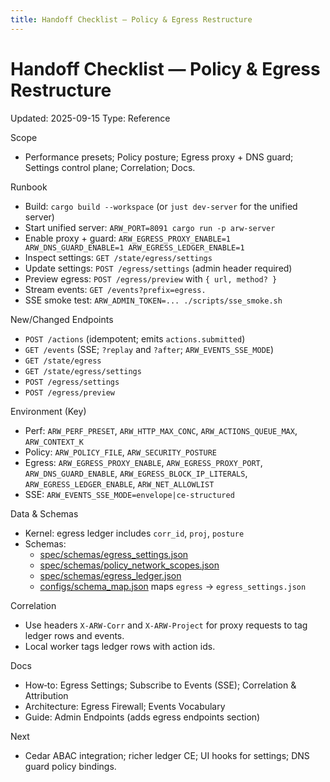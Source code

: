 ```yaml
---
title: Handoff Checklist — Policy & Egress Restructure
---
```


# Handoff Checklist — Policy & Egress Restructure

Updated: 2025-09-15
Type: Reference

Scope
- Performance presets; Policy posture; Egress proxy + DNS guard; Settings control plane; Correlation; Docs.

Runbook
- Build: `cargo build --workspace` (or `just dev-server` for the unified server)
- Start unified server: `ARW_PORT=8091 cargo run -p arw-server`
- Enable proxy + guard: `ARW_EGRESS_PROXY_ENABLE=1 ARW_DNS_GUARD_ENABLE=1 ARW_EGRESS_LEDGER_ENABLE=1`
- Inspect settings: `GET /state/egress/settings`
- Update settings: `POST /egress/settings` (admin header required)
- Preview egress: `POST /egress/preview` with `{ url, method? }`
- Stream events: `GET /events?prefix=egress.`
- SSE smoke test: `ARW_ADMIN_TOKEN=... ./scripts/sse_smoke.sh`

New/Changed Endpoints
- `POST /actions` (idempotent; emits `actions.submitted`)
- `GET /events` (SSE; `?replay` and `?after`; `ARW_EVENTS_SSE_MODE`) 
- `GET /state/egress`
- `GET /state/egress/settings`
- `POST /egress/settings`
- `POST /egress/preview`

Environment (Key)
- Perf: `ARW_PERF_PRESET`, `ARW_HTTP_MAX_CONC`, `ARW_ACTIONS_QUEUE_MAX`, `ARW_CONTEXT_K`
- Policy: `ARW_POLICY_FILE`, `ARW_SECURITY_POSTURE`
- Egress: `ARW_EGRESS_PROXY_ENABLE`, `ARW_EGRESS_PROXY_PORT`, `ARW_DNS_GUARD_ENABLE`, `ARW_EGRESS_BLOCK_IP_LITERALS`, `ARW_EGRESS_LEDGER_ENABLE`, `ARW_NET_ALLOWLIST`
- SSE: `ARW_EVENTS_SSE_MODE=envelope|ce-structured`

Data & Schemas
- Kernel: egress ledger includes `corr_id`, `proj`, `posture`
- Schemas:
  - [spec/schemas/egress_settings.json](https://github.com/t3hw00t/ARW/blob/main/spec/schemas/egress_settings.json)
  - [spec/schemas/policy_network_scopes.json](https://github.com/t3hw00t/ARW/blob/main/spec/schemas/policy_network_scopes.json)
  - [spec/schemas/egress_ledger.json](https://github.com/t3hw00t/ARW/blob/main/spec/schemas/egress_ledger.json)
  - [configs/schema_map.json](https://github.com/t3hw00t/ARW/blob/main/configs/schema_map.json) maps `egress` → `egress_settings.json`

Correlation
- Use headers `X-ARW-Corr` and `X-ARW-Project` for proxy requests to tag ledger rows and events.
- Local worker tags ledger rows with action ids.

Docs
- How‑to: Egress Settings; Subscribe to Events (SSE); Correlation & Attribution
- Architecture: Egress Firewall; Events Vocabulary
- Guide: Admin Endpoints (adds egress endpoints section)

Next
- Cedar ABAC integration; richer ledger CE; UI hooks for settings; DNS guard policy bindings.
